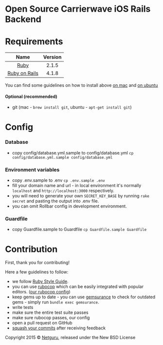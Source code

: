 Open Source Carrierwave iOS Rails Backend
=========================================

Requirements
============

| Name |  Version |
| :--: | :---: |
| [Ruby][ruby] | 2.1.5 |
| [Ruby on Rails][rails] | 4.1.8 |

You can find some guidelines on how to install above [on mac][mac_guidelines] and [on ubuntu][ubuntu_guidelines]

#### Optional (recommended)

- git (mac - `brew install git`, ubuntu - `apt-get install git`)


Config
==================

### Database

- copy config/database.yml.sample to config/database.yml `cp config/database.yml.sample config/database.yml`

### Environment variables

- copy .env.sample to .env `cp .env.sample .env`
- fill your domain name and url - in local environment it's normally `localhost` and `http://localhost:3000` respectively.
- you will need to generate your own `SECRET_KEY_BASE` by running `rake secret` and pasting the output into .env file.
- you can omit Rollbar config in development environment.

### Guardfile

- copy Guardfile.sample to Guardfile `cp Guardfile.sample Guardfile`

Contribution
============

First, thank you for contributing!

Here a few guidelines to follow:

- we follow [Ruby Style Guide][ruby_style_guides].
- you can use [rubocop][rubocop] which can be easily integrated with popular editors. ([our rubocop config][rubocop_config])
- keep gems up to date - you can use [gemsurance][gemsurance] to check for outdated gems - simply run `bundle exec gemsurance`.
- write tests
- make sure the entire test suite passes
- make sure rubocop passes, our config
- open a pull request on GitHub
- [squash your commits][squash_commits] after receiving feedback

Copyright  2015 © [Netguru][netguru_url], released under the New BSD License

[heroku_docs]: https://devise-ios-rails-example.herokuapp.com/doc
[ruby]: https://www.ruby-lang.org
[rails]: http://www.rubyonrails.org
[postgres]: http://www.postgresql.org
[ios_devise]: https://github.com/netguru/devise-ios
[mac_guidelines]: https://gorails.com/setup/osx/10.10-yosemite
[ubuntu_guidelines]: https://gorails.com/setup/ubuntu/14.10
[postgres_guidelines]: https://wiki.postgresql.org/wiki/Detailed_installation_guides
[spring]: https://github.com/rails/spring
[ruby_style_guides]: https://github.com/bbatsov/ruby-style-guide
[rubocop]: https://github.com/bbatsov/rubocop
[rubocop_config]: https://github.com/netguru/hound/blob/master/config/rubocop.yml
[gemsurance]: https://github.com/appfolio/gemsurance
[squash_commits]: http://blog.steveklabnik.com/posts/2012-11-08-how-to-squash-commits-in-a-github-pull-request
[netguru_url]: https://netguru.co
